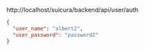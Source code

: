 http://localhost/suicura/backend/api/user/auth

```json
{
  "user_name": "albert2",
  "user_password": "password2"
}
```
